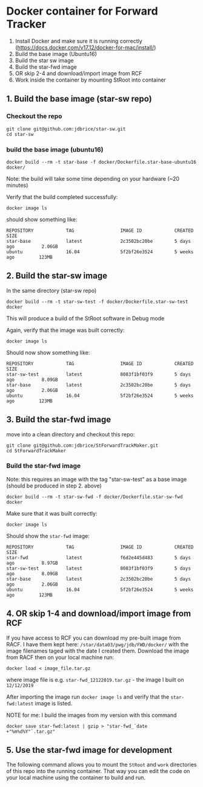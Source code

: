 # Docker container for Forward Tracker

1. Install Docker and make sure it is running correctly (https://docs.docker.com/v17.12/docker-for-mac/install/)
1. Build the base image (Ubuntu16)
2. Build the star sw image
3. Build the star-fwd image 
4. OR skip 2-4 and download/import image from RCF
5. Work inside the container by mounting StRoot into container

## 1. Build the base image (star-sw repo)
### Checkout the repo
```
git clone git@github.com:jdbrice/star-sw.git
cd star-sw
```

### build the base image (ubuntu16)

```
docker build --rm -t star-base -f docker/Dockerfile.star-base-ubuntu16 docker/
```

Note: the build will take some time depending on your hardware (~20 minutes)

Verify that the build completed successfully:
```
docker image ls
```
should show something like:

```
REPOSITORY            TAG                 IMAGE ID            CREATED             SIZE
star-base             latest              2c3502bc20be        5 days ago          2.06GB
ubuntu                16.04               5f2bf26e3524        5 weeks ago         123MB
```


## 2. Build the star-sw image
In the same directory (star-sw repo)

```
docker build --rm -t star-sw-test -f docker/Dockerfile.star-sw-test docker
```

This will produce a build of the StRoot software in Debug mode

Again, verify that the image was built correctly:
```
docker image ls
```

Should now show something like:
```
REPOSITORY            TAG                 IMAGE ID            CREATED             SIZE
star-sw-test          latest              8083f1bf03f9        5 days ago          8.09GB
star-base             latest              2c3502bc20be        5 days ago          2.06GB
ubuntu                16.04               5f2bf26e3524        5 weeks ago         123MB
```

## 3. Build the star-fwd image
move into a clean directory and checkout this repo:
```
git clone git@github.com:jdbrice/StForwardTrackMaker.git
cd StForwardTrackMaker
```

### Build the star-fwd image
Note: this requires an image with the tag "star-sw-test" as a base image (should be produced in step 2. above)
```
docker build --rm -t star-sw-fwd -f docker/Dockerfile.star-sw-fwd docker
```

Make sure that it was built correctly:
```
docker image ls
```

Should show the `star-fwd` image:
```
REPOSITORY            TAG                 IMAGE ID            CREATED             SIZE
star-fwd              latest              f6d2e445d483        5 days ago          8.97GB
star-sw-test          latest              8083f1bf03f9        5 days ago          8.09GB
star-base             latest              2c3502bc20be        5 days ago          2.06GB
ubuntu                16.04               5f2bf26e3524        5 weeks ago         123MB
```

## 4. OR skip 1-4 and download/import image from RCF
If you have access to RCF you can download my pre-built image from RACF.
I have them kept here: `/star/data03/pwg/jdb/FWD/docker/` with the image filenames taged with the date I created them.
Download the image from RACF then on your local machine run:
```
docker load < image_file.tar.gz
```

where image file is e.g. `star-fwd_12122019.tar.gz` - the image I built on `12/12/2019`

After importing the image run `docker image ls` and verify that the `star-fwd:latest` image is listed.


NOTE for me: I build the images from my version with this command
```
docker save star-fwd:latest | gzip > "star-fwd_`date +"%m%d%Y"`.tar.gz"
```



## 5. Use the star-fwd image for development
The following command allows you to mount the `StRoot` and `work` directories of this repo into the running container. That way you can edit the code on your local machine using the container to build and run.




